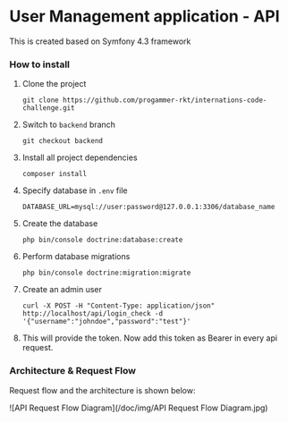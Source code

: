 # User Management application - API

This is created based on Symfony 4.3 framework

### How to install

1. Clone the project
    ```
    git clone https://github.com/progammer-rkt/internations-code-challenge.git
    ```
2. Switch to `backend` branch
    ```
    git checkout backend
    ```
3. Install all project dependencies
    ```
    composer install
    ```
4. Specify database in `.env` file
    ```
    DATABASE_URL=mysql://user:password@127.0.0.1:3306/database_name

5. Create the database
    ```
    php bin/console doctrine:database:create
    ```
6. Perform database migrations
    ```
    php bin/console doctrine:migration:migrate
    ```
7. Create an admin user
    ```
    curl -X POST -H "Content-Type: application/json" http://localhost/api/login_check -d '{"username":"johndoe","password":"test"}'
    ```
8. This will provide the token. Now add this token as Bearer in every api request.


### Architecture & Request Flow

Request flow and the architecture is shown below:

![API Request Flow Diagram](/doc/img/API Request Flow Diagram.jpg)

